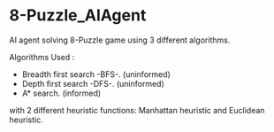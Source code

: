 # 8-Puzzle_AIAgent
AI agent solving 8-Puzzle game using 3 different algorithms.

Algorithms Used :
- Breadth first search -BFS-. (uninformed)
- Depth first search -DFS-. (uninformed)
- A* search. (informed)

with 2 different heuristic functions: Manhattan heuristic and Euclidean heuristic.


